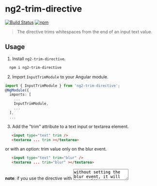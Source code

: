 # ng2-trim-directive
[![Build Status](https://travis-ci.org/anein/angular2-trim-directive.svg?branch=master)](https://travis-ci.org/anein/angular2-trim-directive)
[![npm](https://img.shields.io/npm/v/ng2-trim-directive.svg)](https://www.npmjs.com/package/ng2-trim-directive)

>The directive trims whitespaces from the end of an input text value.


## Usage 

1. Install `ng2-trim-directive`.

  ```bash
    npm i ng2-trim-directive
  ```

2. Import `InputTrimModule` to your Angular module.

```typescript
import { InputTrimModule } from 'ng2-trim-directive';
@NgModule({
  imports: [
    ...
    InputTrimModule,
    ...
  ],
  ...
```

3. Add the "trim" attribute to a text input or textarea element.
  ```html
     <input type="text" trim />
     <textarea ... trim ></textarea>
  ```

   or with an option: trim value only on the blur event.

  ```html
     <input type="text" trim="blur" />
     <textarea ... trim="blur" ></textarea>
  ```
  **note**: if you use the directive with <textarea> without setting the blur event, it will behave like the text input element.

---
Good luck. 
